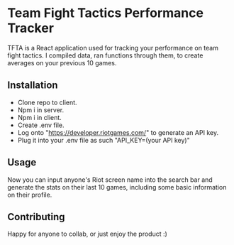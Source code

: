 # Team Fight Tactics Performance Tracker

TFTA is a React application used for tracking your performance on team fight tactics. I compiled data, ran functions through them, to create averages on your previous 10 games.

## Installation

- Clone repo to client.
- Npm i in server.
- Npm i in client.
- Create .env file.
- Log onto "https://developer.riotgames.com/" to generate an API key.
- Plug it into your .env file as such "API_KEY=(your API key)"

## Usage

Now you can input anyone's Riot screen name into the search bar and generate the stats on their last 10 games, including some basic information on their profile.

## Contributing

Happy for anyone to collab, or just enjoy the product :)
